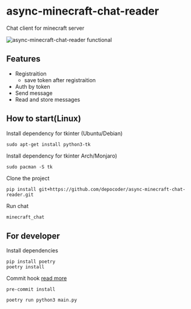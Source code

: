 # async-minecraft-chat-reader

Chat client for minecraft server

![async-minecraft-chat-reader functional](https://s7.gifyu.com/images/Peek-2022-03-10-11-01.gif)

## Features
- Registraition
  - save token after registraition
- Auth by token
- Send message
- Read and store messages


## How to start(Linux)

Install dependency for tkinter (Ubuntu/Debian)
```shell
sudo apt-get install python3-tk
```

Install dependency for tkinter Arch/Monjaro)
```shell
sudo pacman -S tk
```


Clone the project
```shell
pip install git+https://github.com/depocoder/async-minecraft-chat-reader.git
```

Run chat
```bash
minecraft_chat
```

## For developer

Install dependencies
```shell
pip install poetry
poetry install
```

Commit hook [read more](https://pre-commit.com/)
```shell
pre-commit install
```

```shell
poetry run python3 main.py
```
